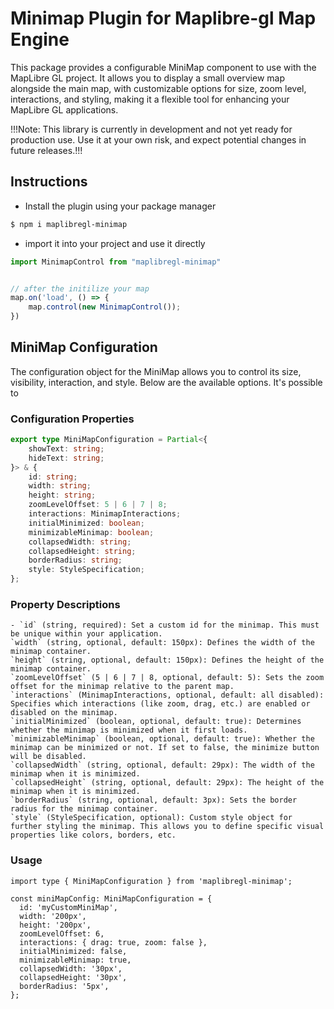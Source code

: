 # Minimap Plugin for Maplibre-gl Map Engine

This package provides a configurable MiniMap component to use with the MapLibre GL project. It allows you to display a small overview map alongside the main map, with customizable options for size, zoom level, interactions, and styling, making it a flexible tool for enhancing your MapLibre GL applications.

!!!Note: This library is currently in development and not yet ready for production use. Use it at your own risk, and expect potential changes in future releases.!!!

## Instructions
- Install the plugin using your package manager
```bash
$ npm i maplibregl-minimap
```

- import it into your project and use it directly

```js
import MinimapControl from "maplibregl-minimap"


// after the initilize your map
map.on('load', () => {
    map.control(new MinimapControl());
})
```

## MiniMap Configuration

The configuration object for the MiniMap allows you to control its size, visibility, interaction, and style. Below are the available options.
It's possible to 

### Configuration Properties
```typescript
export type MiniMapConfiguration = Partial<{
    showText: string;
    hideText: string;
}> & {
    id: string;
    width: string;
    height: string;
    zoomLevelOffset: 5 | 6 | 7 | 8;
    interactions: MinimapInteractions;
    initialMinimized: boolean;
    minimizableMinimap: boolean;
    collapsedWidth: string;
    collapsedHeight: string;
    borderRadius: string;
    style: StyleSpecification;
};
```

### Property Descriptions
    - `id` (string, required): Set a custom id for the minimap. This must be unique within your application.
    `width` (string, optional, default: 150px): Defines the width of the minimap container.
    `height` (string, optional, default: 150px): Defines the height of the minimap container.
    `zoomLevelOffset` (5 | 6 | 7 | 8, optional, default: 5): Sets the zoom offset for the minimap relative to the parent map.
    `interactions` (MinimapInteractions, optional, default: all disabled): Specifies which interactions (like zoom, drag, etc.) are enabled or disabled on the minimap.
    `initialMinimized` (boolean, optional, default: true): Determines whether the minimap is minimized when it first loads.
    `minimizableMinimap` (boolean, optional, default: true): Whether the minimap can be minimized or not. If set to false, the minimize button will be disabled.
    `collapsedWidth` (string, optional, default: 29px): The width of the minimap when it is minimized.
    `collapsedHeight` (string, optional, default: 29px): The height of the minimap when it is minimized.
    `borderRadius` (string, optional, default: 3px): Sets the border radius for the minimap container.
    `style` (StyleSpecification, optional): Custom style object for further styling the minimap. This allows you to define specific visual properties like colors, borders, etc.


### Usage

```
import type { MiniMapConfiguration } from 'maplibregl-minimap';

const miniMapConfig: MiniMapConfiguration = {
  id: 'myCustomMiniMap',
  width: '200px',
  height: '200px',
  zoomLevelOffset: 6,
  interactions: { drag: true, zoom: false },
  initialMinimized: false,
  minimizableMinimap: true,
  collapsedWidth: '30px',
  collapsedHeight: '30px',
  borderRadius: '5px',
};
```